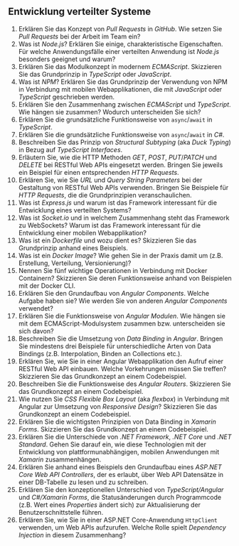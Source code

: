 ## Entwicklung verteilter Systeme

1. Erklären Sie das Konzept von *Pull Requests* in *GitHub*. Wie setzen Sie *Pull Requests* bei der Arbeit im Team ein?
1. Was ist *Node.js*? Erklären Sie einige, charakteristische Eigenschaften. Für welche Anwendungsfälle einer verteilten Anwendung ist *Node.js* besonders geeignet und warum?
1. Erklären Sie das Modulkonzept in modernem *ECMAScript*. Skizzieren Sie das Grundprinzip in *TypeScript* oder *JavaScript*.
1. Was ist *NPM*? Erklären Sie das Grundprinzip der Verwendung von NPM in Verbindung mit mobilen Webapplikationen, die mit *JavaScript* oder *TypeScript* geschrieben werden.
1. Erklären Sie den Zusammenhang zwischen *ECMAScript* und *TypeScript*. Wie hängen sie zusammen? Wodurch unterscheiden Sie sich?
1. Erklären Sie die grundsätzliche Funktionsweise von `async`/`await` in *TypeScript*.
1. Erklären Sie die grundsätzliche Funktionsweise von `async`/`await` in *C#*.
1. Beschreiben Sie das Prinzip von *Structural Subtyping* (aka *Duck Typing*) in Bezug auf *TypeScript Interfaces*.
1. Erläutern Sie, wie die HTTP Methoden *GET*, *POST*, *PUT*/*PATCH* und *DELETE* bei RESTful Web APIs eingesetzt werden. Bringen Sie jeweils ein Beispiel für einen entsprechenden *HTTP Requests*.
1. Erklären Sie, wie Sie *URL* und *Query String Parameters* bei der Gestaltung von RESTful Web APIs verwenden. Bringen Sie Beispiele für *HTTP Requests*, die die Grundprinzipien veranschaulichen.
1. Was ist *Express.js* und warum ist das Framework interessant für die Entwicklung eines verteilten Systems?
1. Was ist *Socket.io* und in welchem Zusammenhang steht das Framework zu WebSockets? Warum ist das Framework interessant für die Entwicklung einer mobilen Webapplikation?
1. Was ist ein *Dockerfile* und wozu dient es? Skizzieren Sie das Grundprinzip anhand eines Beispiels.
1. Was ist ein *Docker Image*? Wie gehen Sie in der Praxis damit um (z.B. Erstellung, Verteilung, Versionierung)?
2. Nennen Sie fünf wichtige Operationen in Verbindung mit Docker Containern? Skizzieren Sie deren Funktionsweise anhand von Beispielen mit der Docker CLI.
3. Erklären Sie den Grundaufbau von *Angular Components*. Welche Aufgabe haben sie? Wie werden Sie von anderen *Angular Components* verwendet?
4. Erklären Sie die Funktionsweise von *Angular Modulen*. Wie hängen sie mit dem ECMAScript-Modulsystem zusammen bzw. unterscheiden sie sich davon?
5. Beschreiben Sie die Umsetzung von *Data Binding* in *Angular*. Bringen Sie mindestens drei Beispiele für unterschiedliche Arten von Data Bindings (z.B. Interpolation, Binden an Collections etc.).
6. Erklären Sie, wie Sie in einer Angular Webapplikation den Aufruf einer RESTful Web API einbauen. Welche Vorkehrungen müssen Sie treffen? Skizzieren Sie das Grundkonzept an einem Codebeispiel.
7. Beschreiben Sie die Funktionsweise des *Angular Routers*. Skizzieren Sie das Grundkonzept an einem Codebeispiel.
8. Wie nutzen Sie *CSS Flexible Box Layout* (aka *flexbox*) in Verbindung mit Angular zur Umsetzung von *Responsive Design*? Skizzieren Sie das Grundkonzept an einem Codebeispiel.
9. Erklären Sie die wichtigsten Prinzipien von Data Binding in *Xamarin Forms*. Skizzieren Sie das Grundkonzept an einem Codebeispiel.
10. Erklären Sie die Unterschiede von *.NET Framework*, *.NET Core* und *.NET Standard*. Gehen Sie darauf ein, wie diese Technologien mit der Entwicklung von plattformunabhängigen, mobilen Anwendungen mit *Xamarin* zusammenhängen.
11. Erklären Sie anhand eines Beispiels den Grundaufbau eines *ASP.NET Core Web API Controllers*, der es erlaubt, über Web API Datensätze in einer DB-Tabelle zu lesen und zu schreiben.
12. Erklären Sie den konzeptionellen Unterschied von *TypeScript/Angular* und *C#/Xamarin Forms*, die Statusänderungen durch Programmcode (z.B. Wert eines *Properties* ändert sich) zur Aktualisierung der Benutzerschnittstelle führen.
13. Erklären Sie, wie Sie in einer ASP.NET Core-Anwendung `HttpClient` verwenden, um Web APIs aufzurufen. Welche Rolle spielt *Dependency Injection* in diesem Zusammenhang?
